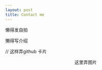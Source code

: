 ```yaml
---
layout: post
title: Contact me
---
```


懒得发自拍

懒得写介绍

// 这样弄github 卡片
<div class="github-card" data-user="DingSoung" data-width=100% data-height=""></div>

<center>

这里弄图片
<h1>
<a href="https://github.com/DingSoung" class="fa fa-github"></a>
<a href="http://DingSoung.tk" class="fa fa-pencil"></a>
<a href="mailto:DingSoung@gmail.com" class="fa fa-envelope"></a>
</h1>

</center>
